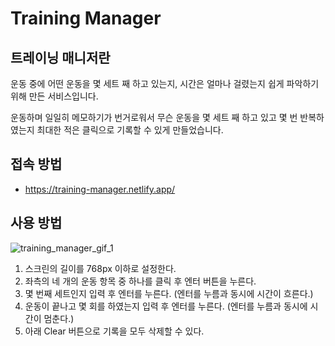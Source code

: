 # Training Manager

## 트레이닝 매니저란

운동 중에 어떤 운동을 몇 세트 째 하고 있는지, 시간은 얼마나 걸렸는지 쉽게 파악하기 위해 만든 서비스입니다.

운동하며 일일히 메모하기가 번거로워서 무슨 운동을 몇 세트 째 하고 있고 몇 번 반복하였는지 최대한 적은 클릭으로 기록할 수 있게 만들었습니다.

## 접속 방법

- https://training-manager.netlify.app/

## 사용 방법

![training_manager_gif_1](./assets/training_manager_gif_1.gif)

1. 스크린의 길이를 768px 이하로 설정한다.
2. 좌측의 네 개의 운동 항목 중 하나를 클릭 후 엔터 버튼을 누른다.
3. 몇 번째 세트인지 입력 후 엔터를 누른다. (엔터를 누름과 동시에 시간이 흐른다.)
4. 운동이 끝나고 몇 회를 하였는지 입력 후 엔터를 누른다. (엔터를 누름과 동시에 시간이 멈춘다.)
5. 아래 Clear 버튼으로 기록을 모두 삭제할 수 있다.
